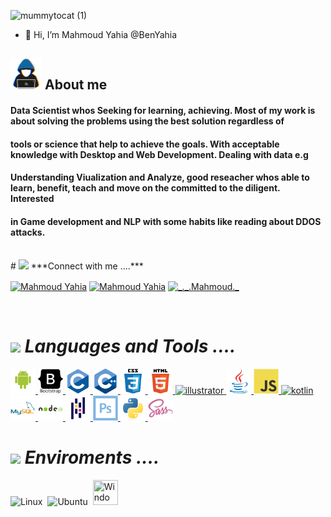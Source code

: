 
![mummytocat (1)](https://user-images.githubusercontent.com/109751694/209454079-fd133ad5-7591-429a-8cdb-9f0b9287ef7a.gif)
- 👋 Hi, I’m Mahmoud Yahia @BenYahia
## <picture><img src = "https://github.com/0xAbdulKhalid/0xAbdulKhalid/raw/main/assets/mdImages/about_me.gif" width = 50px></picture> **About me**
#### Data Scientist whos Seeking for learning, achieving. Most of my work is about solving the problems using the best solution regardless of 
#### tools or science that help to achieve the goals. With acceptable knowledge with Desktop and Web Development. Dealing with data e.g 
#### Understanding Viualization and Analyze, good reseacher whos able to learn, benefit, teach and move on the committed to the diligent. Interested 
#### in Game development and NLP with some habits like reading about DDOS attacks.

<br>
# <img src="https://media.giphy.com/media/iY8CRBdQXODJSCERIr/giphy.gif" width="30px">&nbsp;***Connect with me ....***
<p align="left">
  <a href="https://www.linkedin.com/in/mahmoud-yahia-4a98a2156/" target="(https://www.linkedin.com/in/mahmoud-yahia-4a98a2156/)"><img align="center"
      src="https://raw.githubusercontent.com/rahuldkjain/github-profile-readme-generator/master/src/images/icons/Social/linked-in-alt.svg"
      alt="Mahmoud Yahia" height="30" width="40" /></a>
  <a href="https://www.facebook.com/Rockloka75/" target="https://www.facebook.com/Rockloka75"><img align="center"
      src="https://raw.githubusercontent.com/rahuldkjain/github-profile-readme-generator/master/src/images/icons/Social/facebook.svg"
      alt="Mahmoud Yahia" height="30" width="40" /></a>
  <a href="https://www.instagram.com/maahmoud_yahia/?hl=en" target="https://www.instagram.com/maahmoud_yahia/?hl=en"><img align="center"
      src="https://raw.githubusercontent.com/rahuldkjain/github-profile-readme-generator/master/src/images/icons/Social/instagram.svg"
      alt="_._.Mahmoud._" height="30" width="40" /></a>
</p>

<br>
 
# <img src="https://media.giphy.com/media/iY8CRBdQXODJSCERIr/giphy.gif" width="30px">&nbsp;***Languages and Tools ....***
 
<div>
<p align="left"> <a href="https://developer.android.com" target="_blank" rel="noreferrer"> <img
      src="https://raw.githubusercontent.com/devicons/devicon/master/icons/android/android-original-wordmark.svg"
      alt="android" width="40" height="40" /> </a> <a href="https://getbootstrap.com" target="_blank" rel="noreferrer">
    <img src="https://raw.githubusercontent.com/devicons/devicon/master/icons/bootstrap/bootstrap-plain-wordmark.svg"
      alt="bootstrap" width="40" height="40" /> </a> <a href="https://www.cprogramming.com/" target="_blank"
    rel="noreferrer"> <img src="https://raw.githubusercontent.com/devicons/devicon/master/icons/c/c-original.svg"
      alt="c" width="40" height="40" /> </a> <a href="https://www.w3schools.com/cpp/" target="_blank" rel="noreferrer">
    <img src="https://raw.githubusercontent.com/devicons/devicon/master/icons/cplusplus/cplusplus-original.svg"
      alt="cplusplus" width="40" height="40" /> </a> <a href="https://www.w3schools.com/css/" target="_blank"
    rel="noreferrer"> <img
      src="https://raw.githubusercontent.com/devicons/devicon/master/icons/css3/css3-original-wordmark.svg" alt="css3"
      width="40" height="40" /> </a> <a href="https://www.w3.org/html/" target="_blank" rel="noreferrer"> <img
      src="https://raw.githubusercontent.com/devicons/devicon/master/icons/html5/html5-original-wordmark.svg"
      alt="html5" width="40" height="40" /> </a> <a href="https://www.adobe.com/in/products/illustrator.html"
    target="_blank" rel="noreferrer"> <img
      src="https://www.vectorlogo.zone/logos/adobe_illustrator/adobe_illustrator-icon.svg" alt="illustrator" width="40"
      height="40" /> </a> <a href="https://www.java.com" target="_blank" rel="noreferrer"> <img
      src="https://raw.githubusercontent.com/devicons/devicon/master/icons/java/java-original.svg" alt="java" width="40"
      height="40" /> </a> <a href="https://developer.mozilla.org/en-US/docs/Web/JavaScript" target="_blank"
    rel="noreferrer"> <img
      src="https://raw.githubusercontent.com/devicons/devicon/master/icons/javascript/javascript-original.svg"
      alt="javascript" width="40" height="40" /> </a> <a href="https://kotlinlang.org" target="_blank" rel="noreferrer">
    <img src="https://www.vectorlogo.zone/logos/kotlinlang/kotlinlang-icon.svg" alt="kotlin" width="40" height="40" />
  </a> <a href="https://www.mysql.com/" target="_blank" rel="noreferrer"> <img
      src="https://raw.githubusercontent.com/devicons/devicon/master/icons/mysql/mysql-original-wordmark.svg"
      alt="mysql" width="40" height="40" /> </a> </a> <a href="https://nodejs.org" target="_blank" rel="noreferrer"> <img
      src="https://raw.githubusercontent.com/devicons/devicon/master/icons/nodejs/nodejs-original-wordmark.svg"
      alt="nodejs" width="40" height="40" /> </a> <a href="https://pandas.pydata.org/" target="_blank" rel="noreferrer">
    <img
      src="https://raw.githubusercontent.com/devicons/devicon/2ae2a900d2f041da66e950e4d48052658d850630/icons/pandas/pandas-original.svg"
      alt="pandas" width="40" height="40" /> </a> <a href="https://www.photoshop.com/en" target="_blank"
    rel="noreferrer"> <img
      src="https://raw.githubusercontent.com/devicons/devicon/master/icons/photoshop/photoshop-line.svg" alt="photoshop"
      width="40" height="40" /> </a> <a href="https://www.python.org" target="_blank" rel="noreferrer"> <img
      src="https://raw.githubusercontent.com/devicons/devicon/master/icons/python/python-original.svg" alt="python"
      width="40" height="40" /> </a> <img
      src="https://raw.githubusercontent.com/devicons/devicon/master/icons/sass/sass-original.svg" alt="sass" width="40"
      height="40" /> </a> </p>

</div>
 

# <img src="https://media.giphy.com/media/iY8CRBdQXODJSCERIr/giphy.gif" width="30px">&nbsp;***Enviroments ....***
 
<div>
  <img src="https://upload.wikimedia.org/wikipedia/commons/3/35/Tux.svg" title="Linux" alt="Linux" width="40" height="40"/>&nbsp;
  <img src="https://upload.wikimedia.org/wikipedia/commons/9/9e/UbuntuCoF.svg" title="Ubuntu" alt="Ubuntu" width="40" height="40"/>&nbsp;
  <img src="https://upload.wikimedia.org/wikipedia/commons/8/87/Windows_logo_-_2021.svg" title="Windows" **alt="Windows" width="40" height="40"/>
</div>
<!---
MahmoudYahiaAhmed/MahmoudYahiaAhmed is a ✨ special ✨ repository because its `README.md` (this file) appears on your GitHub profile.
You can click the Preview link to take a look at your changes.
--->
